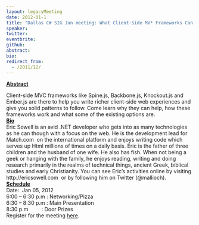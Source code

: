 ```yaml
---
layout: legacyMeeting
date: 2012-01-1
title: "Dallas C# SIG Jan meeting: What Client-Side MV* Frameworks Can Do For You"
speaker:
twitter:
eventbrite:
github:
abstract:
bio:
redirect_from:
  - /2011/12/
---
```


<p><strong><span style="text-decoration: underline;">Abstract</span></strong></p>
<div id="_mcePaste">
<div id="_mcePaste">Client-side MVC frameworks like Spine.js, Backbone.js, Knockout.js and Ember.js are there to help you write richer client-side web experiences and give you solid patterns to follow. Come learn why they can help, how these frameworks work and what some of the existing options are.</div>
<div id="_mcePaste"></div>
<div id="_mcePaste"><strong><span style="text-decoration: underline;">Bio</span></strong></div>
<div id="_mcePaste">Eric Sowell is an avid .NET developer who gets into as many technologies as he can though with a focus on the web. He is the development lead for Match.com &nbsp;on the international platform and enjoys writing code which serves up Html millions of times on a daily basis. Eric is the father of three children and the husband of one wife. He also has fish. When not being a geek or hanging with the family, he enjoys reading, writing and doing research primarily in the realms of technical things, ancient Greek, biblical studies and early Christianity. You can see Eric&#8217;s activities online by visiting http://ericsowell.com &nbsp;or by following him on Twitter (@mallioch).</div>
<div id="_mcePaste"></div>
<div id="_mcePaste"><strong><span style="text-decoration: underline;">Schedule</span></strong></div>
<div>Date: &nbsp;Jan 05, 2012</div>
<div id="_mcePaste">6:00 &#8211; 6:30 p.m : Networking/Pizza</div>
<div id="_mcePaste">6:30 &#8211; 8:30 p.m : Main Presentation</div>
<div id="_mcePaste">8:30 p.m &nbsp; &nbsp; &nbsp; &nbsp; : Door Prizes</div>
</div>
<div></div>
<div>Register for the meeting <a href="http://www.eventbrite.com/event/2658564839">here</a>.</div>

